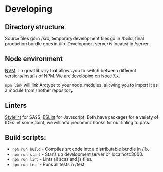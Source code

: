 # Developing

## Directory structure
Source files go in /src, temporary development files go in /build, final production bundle goes in /lib. Development server is located in /server.

## Node environment
[NVM](https://github.com/creationix/nvm) is a great library that allows you to switch between different versions/installs of NPM. We are developing on Node 7.x.

`npm link` will link Arctype to your node_modules, allowing you to import it as a module from another repository.

## Linters
[Stylelint](https://github.com/stylelint/stylelint) for SASS, [ESLint](https://github.com/eslint/eslint) for Javascript. Both have packages for a variety of IDEs. At some point, we will add precommit hooks for our linting to pass.

## Build scripts:

- `npm run build` - Compiles src code into a distributable bundle in /lib.
- `npm run start` - Starts up development server on localhost:3000.
- `npm run lint`  - Lints all scss and js files.
- `npm run test`  - Runs all tests in /test.
